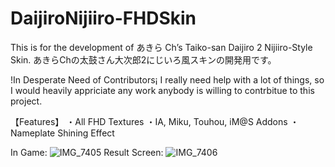 # DaijiroNijiiro-FHDSkin
This is for the development of あきら Ch’s Taiko-san Daijiro 2 Nijiiro-Style Skin.
あきらChの太鼓さん大次郎2にじいろ風スキンの開発用です。

!In Desperate Need of Contributors¡
I really need help with a lot of things, so I would heavily appriciate any work anybody is willing to contrbitue to this project.

【Features】
・All FHD Textures
・IA, Miku, Touhou, iM@S Addons
・Nameplate Shining Effect

In Game:
![IMG_7405](https://user-images.githubusercontent.com/89967231/131828818-14a8226b-5697-4a32-92c2-a064d3f9b6cc.jpeg)
Result Screen:
![IMG_7406](https://user-images.githubusercontent.com/89967231/131828819-5f3853df-90c2-4103-bb77-03b868e69da4.jpeg)

